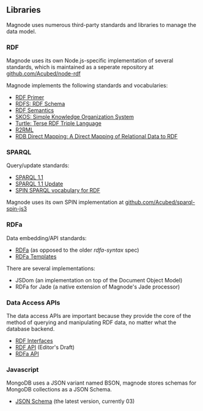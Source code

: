 ## Libraries

Magnode uses numerous third-party standards and libraries to manage the data model.

### RDF
Magnode uses its own Node.js-specific implementation of several standards, which is maintained as a seperate repository at [github.com/Acubed/node-rdf](https://github.com/Acubed/node-rdf)

Magnode implements the following standards and vocabularies:

* [RDF Primer](http://www.w3.org/TR/rdf-primer/)
* [RDFS: RDF Schema](http://www.w3.org/TR/rdf-schema/)
* [RDF Semantics](http://www.w3.org/TR/rdf-mt/)
* [SKOS: Simple Knowledge Organization System](http://www.w3.org/TR/skos-primer/)
* [Turtle: Terse RDF Triple Language](http://www.w3.org/TR/turtle/)
* [R2RML](http://www.w3.org/TR/r2rml/)
* [RDB Direct Mapping: A Direct Mapping of Relational Data to RDF](http://www.w3.org/TR/rdb-direct-mapping/)

### SPARQL

Query/update standards:

* [SPARQL 1.1](http://www.w3.org/TR/sparql11-query/)
* [SPARQL 1.1 Update](http://www.w3.org/TR/sparql11-update/)
* [SPIN SPARQL vocabulary for RDF](http://www.spinrdf.org/sp.html)

Magnode uses its own SPIN implementation at [github.com/Acubed/sparql-spin-js3](https://github.com/Acubed/sparql-spin-js3)

### RDFa

Data embedding/API standards:

* [RDFa](http://www.w3.org/TR/rdfa-core/) (as opposed to the older _rdfa-syntax_ spec)
* [RDFa Templates](http://magnode.org/rdfa-templates/)

There are several implementations:

* JSDom (an implementation on top of the Document Object Model)
* RDFa for Jade (a native extension of Magnode's Jade processor)

### Data Access APIs

The data access APIs are important because they provide the core of the method of querying and manipulating RDF data, no matter what the database backend.

* [RDF Interfaces](http://www.w3.org/TR/rdf-interfaces/)
* [RDF API](http://www.w3.org/2010/02/rdfa/sources/rdf-api/) (Editor's Draft)
* [RDFa API](http://www.w3.org/TR/rdfa-api/)

### Javascript

MongoDB uses a JSON variant named BSON, magnode stores schemas for MongoDB collections as a JSON Schema.

* [JSON Schema](http://tools.ietf.org/html/draft-zyp-json-schema-03) (the latest version, currently 03)
